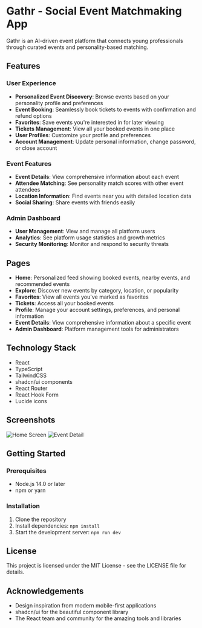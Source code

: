 
# Gathr - Social Event Matchmaking App

Gathr is an AI-driven event platform that connects young professionals through curated events and personality-based matching.

## Features

### User Experience
- **Personalized Event Discovery**: Browse events based on your personality profile and preferences
- **Event Booking**: Seamlessly book tickets to events with confirmation and refund options
- **Favorites**: Save events you're interested in for later viewing
- **Tickets Management**: View all your booked events in one place
- **User Profiles**: Customize your profile and preferences
- **Account Management**: Update personal information, change password, or close account

### Event Features
- **Event Details**: View comprehensive information about each event
- **Attendee Matching**: See personality match scores with other event attendees
- **Location Information**: Find events near you with detailed location data
- **Social Sharing**: Share events with friends easily

### Admin Dashboard
- **User Management**: View and manage all platform users
- **Analytics**: See platform usage statistics and growth metrics
- **Security Monitoring**: Monitor and respond to security threats

## Pages
- **Home**: Personalized feed showing booked events, nearby events, and recommended events
- **Explore**: Discover new events by category, location, or popularity
- **Favorites**: View all events you've marked as favorites
- **Tickets**: Access all your booked events
- **Profile**: Manage your account settings, preferences, and personal information
- **Event Details**: View comprehensive information about a specific event
- **Admin Dashboard**: Platform management tools for administrators

## Technology Stack
- React
- TypeScript
- TailwindCSS
- shadcn/ui components
- React Router
- React Hook Form
- Lucide icons

## Screenshots
![Home Screen](path-to-home-screenshot.png)
![Event Detail](path-to-detail-screenshot.png)

## Getting Started

### Prerequisites
- Node.js 14.0 or later
- npm or yarn

### Installation
1. Clone the repository
2. Install dependencies: `npm install`
3. Start the development server: `npm run dev`

## License
This project is licensed under the MIT License - see the LICENSE file for details.

## Acknowledgements
- Design inspiration from modern mobile-first applications
- shadcn/ui for the beautiful component library
- The React team and community for the amazing tools and libraries
